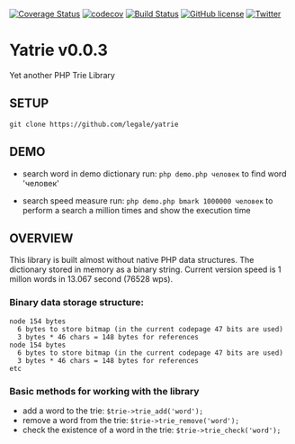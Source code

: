 [![Coverage Status](https://coveralls.io/repos/github/legale/yatrie/badge.svg?branch=master)](https://coveralls.io/github/legale/yatrie?branch=master)
[![codecov](https://codecov.io/gh/legale/yatrie/branch/master/graph/badge.svg)](https://codecov.io/gh/legale/yatrie)
[![Build Status](https://travis-ci.org/legale/yatrie.svg?branch=master)](https://travis-ci.org/legale/yatrie)
[![GitHub license](https://img.shields.io/github/license/legale/yatrie.svg)](https://github.com/legale/yatrie/blob/master/LICENSE)
[![Twitter](https://img.shields.io/twitter/url/https/github.com/legale/yatrie.svg?style=social)](https://twitter.com/intent/tweet?text=Wow:&url=https%3A%2F%2Fgithub.com%2Flegale%2Fyatrie)


# Yatrie v0.0.3
Yet another PHP Trie Library 

## SETUP
`git clone https://github.com/legale/yatrie`

## DEMO
- search word in demo dictionary
run:
`php demo.php человек` 
to find word 'человек'

- search speed measure
run:
`php demo.php bmark 1000000 человек`
to perform a search a million times and show the execution time

## OVERVIEW
This library is built almost without native PHP data structures. The dictionary stored in memory as a binary string.
Current version speed is 1 millon words in 13.067 second (76528 wps).



### Binary data storage structure:
```
node 154 bytes
  6 bytes to store bitmap (in the current codepage 47 bits are used)
  3 bytes * 46 chars = 148 bytes for references
node 154 bytes
  6 bytes to store bitmap (in the current codepage 47 bits are used)
  3 bytes * 46 chars = 148 bytes for references
etc
```

### Basic methods for working with the library
- add a word to the trie:
`$trie->trie_add('word');`
- remove a word from the trie:
`$trie->trie_remove('word');`
- check the existence of a word in the trie:
`$trie->trie_check('word');`
